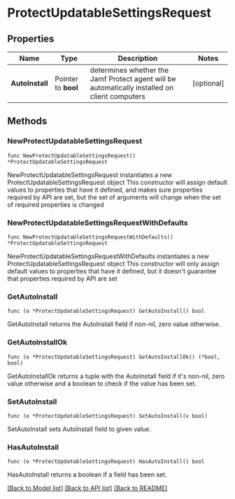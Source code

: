 # ProtectUpdatableSettingsRequest

## Properties

Name | Type | Description | Notes
------------ | ------------- | ------------- | -------------
**AutoInstall** | Pointer to **bool** | determines whether the Jamf Protect agent will be automatically installed on client computers | [optional] 

## Methods

### NewProtectUpdatableSettingsRequest

`func NewProtectUpdatableSettingsRequest() *ProtectUpdatableSettingsRequest`

NewProtectUpdatableSettingsRequest instantiates a new ProtectUpdatableSettingsRequest object
This constructor will assign default values to properties that have it defined,
and makes sure properties required by API are set, but the set of arguments
will change when the set of required properties is changed

### NewProtectUpdatableSettingsRequestWithDefaults

`func NewProtectUpdatableSettingsRequestWithDefaults() *ProtectUpdatableSettingsRequest`

NewProtectUpdatableSettingsRequestWithDefaults instantiates a new ProtectUpdatableSettingsRequest object
This constructor will only assign default values to properties that have it defined,
but it doesn't guarantee that properties required by API are set

### GetAutoInstall

`func (o *ProtectUpdatableSettingsRequest) GetAutoInstall() bool`

GetAutoInstall returns the AutoInstall field if non-nil, zero value otherwise.

### GetAutoInstallOk

`func (o *ProtectUpdatableSettingsRequest) GetAutoInstallOk() (*bool, bool)`

GetAutoInstallOk returns a tuple with the AutoInstall field if it's non-nil, zero value otherwise
and a boolean to check if the value has been set.

### SetAutoInstall

`func (o *ProtectUpdatableSettingsRequest) SetAutoInstall(v bool)`

SetAutoInstall sets AutoInstall field to given value.

### HasAutoInstall

`func (o *ProtectUpdatableSettingsRequest) HasAutoInstall() bool`

HasAutoInstall returns a boolean if a field has been set.


[[Back to Model list]](../README.md#documentation-for-models) [[Back to API list]](../README.md#documentation-for-api-endpoints) [[Back to README]](../README.md)


